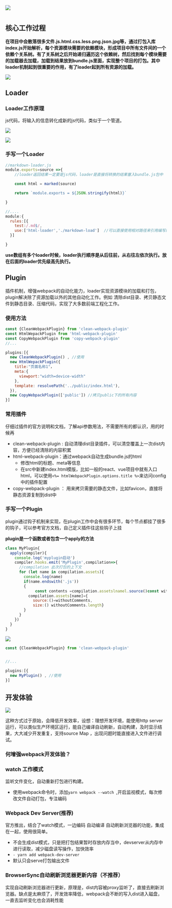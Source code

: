 ![](https://cdn.nlark.com/yuque/0/2025/png/29756964/1741976404340-c7d93155-5ba6-42f0-aa2b-35aaade6da7b.png)

#
## 核心工作过程
**在项目中会散落很多文件.js\.html\.css\.less\.png\.json\.jpg等，通过打包入库index.js开始解析，每个资源模块需要的依赖模块，形成项目中所有文件间的一个依赖个关系树。有了关系树之后开始递归遍历这个依赖树，然后找到每个模块需要的加载器去加载，加载到结果放到bundle.js里面，实现整个项目的打包。其中loader机制起到很重要的作用，有了loader起到所有资源的加载。**

![](https://cdn.nlark.com/yuque/0/2025/png/29756964/1741976555591-3a783b67-9632-4967-bac0-c60e0d03c5b4.png)

## Loader
### Loader工作原理
js代码，将输入的信息转化成新的js代码，类似于一个管道。

![](https://cdn.nlark.com/yuque/0/2025/png/29756964/1741977452825-7a4757f8-aa03-470d-8fa8-9108ebe56b89.png)

![](https://cdn.nlark.com/yuque/0/2025/png/29756964/1741977463138-455c8d8e-528c-493d-a54e-656a74530ce1.png)

### 手写一个Loader
```javascript
//markdown-loader.js
module.exports=source =>{
    //loader返回结果一定要是js代码，loader是直接将转换的结果塞入bundle.js包中

    const html = marked(source)

    return `module.exports = ${JSON.stringify(html)}`

}

```

```javascript
//....
module:{
  rules:[{
    test:/.md$/,
    use:['html-loader','./markdown-load']  //可以直接使用相对路径来引用编写好的loader
  }]

}
```

 **use数组有多个loader时候，loader执行顺序是从后往前，从右往左依次执行。放在后面的loader优先级高先执行。**

## Plugin
插件机制，增强webpack的自动化能力，loader实现资源模块的加载和打包，plugin解决除了资源加载以外的其他自动化工作。例如 清除dist目录、拷贝静态文件到静态目录、压缩代码，实现了大多数前端工程化工作。

### 使用方法
```javascript
const {CleanWebpackPlugin} from 'clean-webpack-plugin'
const HtmlWepackPlugin from 'html-webpack-plugin'
const CopyWebpackPlugin from 'copy-webpack-plugin'
//...

plugins:[{
  new CleanWebpackPlugin() , //使用
  new HtmlWepackPlugin({
    title:"页面名称1"，
    meta:{
      viewport:"width=device-width"
    },
    template: resolvePath('../public/index.html'),
  }),
  new CopyWebpackPlugin(['public']) //拷贝public下的所有内容
}]
```

### 常用插件
仔细过插件的官方说明和文档，了解api参数用法，不需要所有的都认识，用的时候再 

+ clean-webpack-plugin : 自动清理dist目录插件，可以清空覆盖上一次dist内容，方便已经清除的内容积累
+ html-webpack-plugin：通过webpack自动生成bundle.js的html
    - 修改html的标题、meta等信息
    - 在src中新建index.html模版，比如一般的react、vue项目中就有入口html，可以使用`<%= htmlWebpackPlugin.options.title %>`来访问config中的插件配置
+ copy-webpack-plugin ： 用来拷贝需要的静态文件，比如favicon，直接将静态资源复制到dist中



### 手写一个Plugin
plugin通过钩子机制来实现，在plugin工作中会有很多环节，每个节点都挂了很多的钩子，可以参考官方文档，自己定义插件往这些钩子上挂

**plugin是一个函数或者包含一个apply的方法**

```javascript
class MyPlugin{
  apply(compiler){
    console.log('myplugin启动')
    compiler.hooks.emit('MyPlugin',compilation=>{
      //compilation 此次打包的上下文
      for (let name in compilation.assets){
        console.log(name)
        if(name.endswith('.js'))
        {
             const contents =compilation.assetslnamel.source()const withoutComments = contents.replace(/\/\*\*+\*\//g,'')
          compilation.assets[name]={
            source:()=withoutComments,
            size:() withoutComments.length}
        }
      }
    })
  }
}
```

![](https://cdn.nlark.com/yuque/0/2025/png/29756964/1741978875120-fd0fe479-664c-46c4-b335-3e5c903137a8.png)

```javascript
const {CleanWebpackPlugin} from 'clean-webpack-plugin'


//...

plugins:[{
  new MyPlugin() , //使用
}]
```

## 开发体验
![](https://cdn.nlark.com/yuque/0/2025/png/29756964/1741979162019-abecb41a-4c69-4384-ae59-e6c8d6c5bbef.png)

这种方式过于原始，会降低开发效率，设想：理想开发环境，能使用http server运行，可以类似生产环境区运行，能自己编译自动刷新，自动构建，及时显示结果，大大减少开发重复，支持source Map ，出现问题时能直接进入文件进行调试。

### 何增强webpack开发体验？
### watch 工作模式
监听文件变化，自动重新打包进行构建。

+ 使用webpack命令时，添加`yarn webpack --watch `,开启监视模式，每次修改文件自动打包，专注编码

### Webpack Dev Server(推荐)
官方推出，结合了watch模式，一边编码 自动编译 自动刷新浏览器的功能，集成在一起，使用很简单。

+ 不会生成dist模式，只是把打包结果暂时存放内存当中，devserver从内存中进行读取，减少磁盘读写操作，加快效率
+ `- yarn add webpack-dev-server `
+ 默认只会serve打包输出文件



### BrowserSync自动刷新浏览器更新内容（不推荐）
实现自动刷新浏览器进行更新，原理是，dist内容被proxy监听了，直接去刷新浏览器。缺点是太麻烦了，开发效率降低，webpack会不断的写入dist进入磁盘，一直去监听变化也会消耗性能



